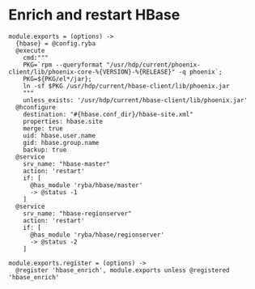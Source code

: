 
# Enrich and restart HBase

    module.exports = (options) ->
      {hbase} = @config.ryba
      @execute
        cmd:"""
        PKG=`rpm --queryformat "/usr/hdp/current/phoenix-client/lib/phoenix-core-%{VERSION}-%{RELEASE}" -q phoenix`;
        PKG=${PKG/el*/jar};
        ln -sf $PKG /usr/hdp/current/hbase-client/lib/phoenix.jar
        """
        unless_exists: '/usr/hdp/current/hbase-client/lib/phoenix.jar'
      @hconfigure
        destination: "#{hbase.conf_dir}/hbase-site.xml"
        properties: hbase.site
        merge: true
        uid: hbase.user.name
        gid: hbase.group.name
        backup: true
      @service
        srv_name: "hbase-master"
        action: 'restart'
        if: [
          @has_module 'ryba/hbase/master'
          -> @status -1
        ]
      @service
        srv_name: "hbase-regionserver"
        action: 'restart'
        if: [
          @has_module 'ryba/hbase/regionserver'
          -> @status -2
        ]
        
    module.exports.register = (options) ->
      @register 'hbase_enrich', module.exports unless @registered 'hbase_enrich'
